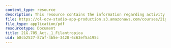```yaml
---
content_type: resource
description: This resource contains the information regarding activity 1 filantropica.
file: https://ol-ocw-studio-app-production.s3.amazonaws.com/courses/21g-705-oral-communication-in-spanish-spring-2004/b8cb252787af4b5e34206c63ef5a195c_MIT21G_705S04_act1filantro.pdf
file_type: application/pdf
resourcetype: Document
title: 21G.705_Act._1_Filantropica
uid: b8cb2527-87af-4b5e-3420-6c63ef5a195c
---
```


